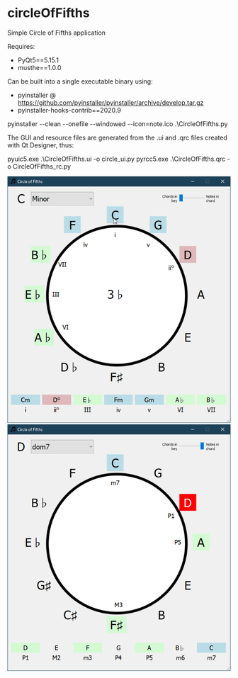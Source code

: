 # circleOfFifths
Simple Circle of Fifths application

Requires:
- PyQt5==5.15.1
- musthe==1.0.0

Can be built into a single executable binary using:
- pyinstaller @ https://github.com/pyinstaller/pyinstaller/archive/develop.tar.gz
- pyinstaller-hooks-contrib==2020.9

 pyinstaller --clean --onefile --windowed --icon=note.ico .\CircleOfFifths.py
 
 The GUI and resource files are generated from the .ui and .qrc files created with Qt Designer, thus:
 
 pyuic5.exe .\CircleOfFifths.ui -o circle_ui.py
 pyrcc5.exe .\CircleOfFifths.qrc -o CircleOfFifths_rc.py
 
![Chords in key mode](/screenshot.png)
![Notes in chord mode](/screenshot2.png)
